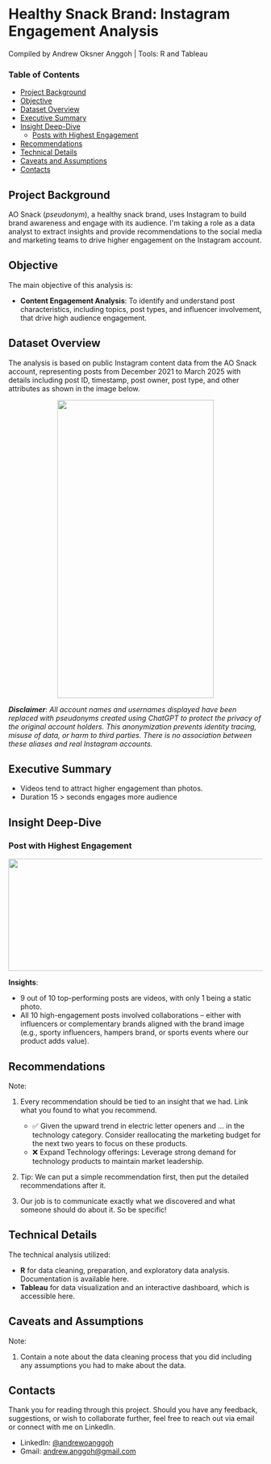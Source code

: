 # Healthy Snack Brand: Instagram Engagement Analysis
Compiled by Andrew Oksner Anggoh | Tools: R and Tableau

### Table of Contents

- [Project Background](#project-background)
- [Objective](#objective)
- [Dataset Overview](#dataset-overview)
- [Executive Summary](#executive-summary)
- [Insight Deep-Dive](#insight-deep-dive)
   - [Posts with Highest Engagement](#post-with-highest-engagement)
- [Recommendations](#recommendations)
- [Technical Details](#technical-details)
- [Caveats and Assumptions](#caveats-and-assumptions)
- [Contacts](#contacts)


## Project Background

AO Snack (*pseudonym*), a healthy snack brand, uses Instagram to build brand awareness and engage with its audience. I'm taking a role as a data analyst to extract insights and provide recommendations to the social media and marketing teams to drive higher engagement on the Instagram account.

## Objective

The main objective of this analysis is:

- **Content Engagement Analysis**: To identify and understand post characteristics, including topics, post types, and influencer involvement, that drive high audience engagement.

## Dataset Overview

The analysis is based on public Instagram content data from the AO Snack account, representing posts from December 2021 to March 2025 with details including post ID, timestamp, post owner, post type, and other attributes as shown in the image below.

<p align="center">
  <img width="310" height="590" src="https://github.com/user-attachments/assets/2ec7e683-0065-4d88-b938-4c9bc61f3605">
</p>

***Disclaimer***: *All account names and usernames displayed have been replaced with pseudonyms created using ChatGPT to protect the privacy of the original account holders. This anonymization prevents identity tracing, misuse of data, or harm to third parties. There is no association between these aliases and real Instagram accounts.*

## Executive Summary

- Videos tend to attract higher engagement than photos.
- Duration 15 > seconds engages more audience

## Insight Deep-Dive

### Post with Highest Engagement

<p align="center">
  <img width="1105" height="222" src="https://github.com/user-attachments/assets/71c3ca3a-5358-4d40-af33-fdbf5dd56e9f">
</p>

**Insights**:

- 9 out of 10 top-performing posts are videos, with only 1 being a static photo.
- All 10 high-engagement posts involved collaborations – either with influencers or complementary brands aligned with the brand image (e.g., sporty influencers, hampers brand, or sports events where our product adds value).

## Recommendations

Note:

1. Every recommendation should be tied to an insight that we had. Link what you found to what you recommend.

   - ✅ Given the upward trend in electric letter openers and ... in the technology category. Consider reallocating the marketing budget for the next two years to focus on these products.
   - ❌ Expand Technology offerings: Leverage strong demand for technology products to maintain market leadership.
2. Tip: We can put a simple recommendation first, then put the detailed recommendations after it.
3. Our job is to communicate exactly what we discovered and what someone should do about it. So be specific!
  
## Technical Details

The technical analysis utilized:

- **R** for data cleaning, preparation, and exploratory data analysis. Documentation is available here.
- **Tableau** for data visualization and an interactive dashboard, which is accessible here.

## Caveats and Assumptions

Note:

1. Contain a note about the data cleaning process that you did including any assumptions you had to make about the data.

## Contacts

Thank you for reading through this project. Should you have any feedback, suggestions, or wish to collaborate further, feel free to reach out via email or connect with me on LinkedIn.

- LinkedIn: [@andrewoanggoh](https://www.linkedin.com/in/andrewoanggoh/)
- Gmail: andrew.anggoh@gmail.com
